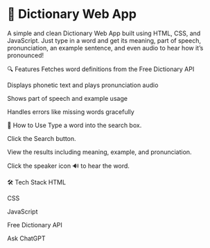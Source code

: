 # 📖 Dictionary Web App
A simple and clean Dictionary Web App built using HTML, CSS, and JavaScript. Just type in a word and get its meaning, part of speech, pronunciation, an example sentence, and even audio to hear how it’s pronounced! 

🔍 Features
Fetches word definitions from the Free Dictionary API

Displays phonetic text and plays pronunciation audio

Shows part of speech and example usage

Handles errors like missing words gracefully

🚀 How to Use
Type a word into the search box.

Click the Search button.

View the results including meaning, example, and pronunciation.

Click the speaker icon 🔊 to hear the word.

🛠️ Tech Stack
HTML

CSS

JavaScript

Free Dictionary API











Ask ChatGPT

